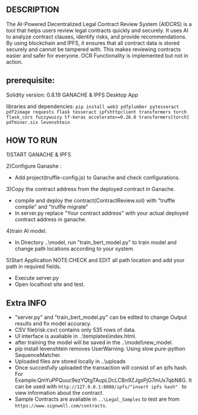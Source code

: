 ## DESCRIPTION ##
The AI-Powered Decentralized Legal Contract Review System (AIDCRS) is a tool that helps users review legal contracts quickly and securely. It uses AI to analyze contract clauses, identify risks, and provide recommendations. By using blockchain and IPFS, it ensures that all contract data is stored securely and cannot be tampered with. This makes reviewing contracts easier and safer for everyone.
OCR Functionality is implemented but not in action.

## prerequisite: ##
Solidity version: 0.8.19
GANACHE & IPFS Desktop App

libraries and dependencies:
`pip install web3 pdfplumber pytesseract pdf2image requests flask tesseract ipfshttpclient transformers torch flask_cors fuzzywuzzy tf-keras accelerate>=0.26.0 transformers[torch] pdfminer.six levenshtein`


## HOW TO RUN ##
1)START GANACHE & IPFS

2)Configure Ganashe :
- Add project(truffle-config.js) to Ganache and check configurations.

3)Copy the contract address from the deployed contract in Ganache.
- compile and deploy the contract(ContractReview.sol) with "truffle compile" and "truffle migrate"
- In server.py replace "Your contract address" with your actual deployed contract address in ganache.

4)train AI model.
- In Directory ..\model, run "train_bert_model.py" to train model and change path locations according to your system.

5)Start Application
NOTE:CHECK and EDIT all path location and add your path in required fields. 
- Execute server.py
- Open localhost site and test.

## Extra INFO ##
- "server.py" and "train_bert_model.py" can be edited to change Output results and fix model accuracy.
- CSV file(risk.csv) contains only 535 rows of data.
- UI interface is avaliable in ..\templates\index.html.
- after training the model will be saved in the ..\model\new_model.
- pip install levenshtein
 removes UserWarning: Using slow pure-python SequenceMatcher. 
 - Uploaded files are stored locally in ..\uploads
 - Once succesfully uploaded the transaction will consist of an ipfs hash.
 For Example:QmYuPPQuuc9ezYQtgTAupLDcLCBn9ZJgsPjG7mUx7qbN8G.
 It can be used with `http://127.0.0.1:8080/ipfs/"insert ipfs hash" ` to view information about the contract.
 - Sample Contracts are avaliable in `..\Legal_Samples` to test are from `https://www.signwell.com/contracts`.

